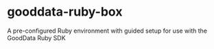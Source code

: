 gooddata-ruby-box
=================

A pre-configured Ruby environment with guided setup for use with the GoodData Ruby SDK

